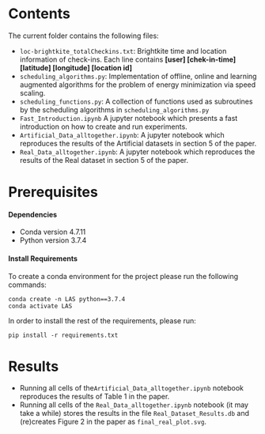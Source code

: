 # Contents
The current folder contains the following files:
- ``loc-brightkite_totalCheckins.txt``: Brightkite time and location information of check-ins. Each line contains **[user] [chek-in-time] [latitude] [longitude] [location id]**
- ``scheduling_algorithms.py``: Implementation of offline, online and learning augmented algorithms for the problem of energy minimization via speed scaling.
- ``scheduling_functions.py``: A collection of functions used as subroutines by the scheduling algorithms in ``scheduling_algorithms.py``
- ``Fast_Introduction.ipynb`` A jupyter notebook which presents a fast introduction on how to create and run experiments.
- ``Artificial_Data_alltogether.ipynb``: A jupyter notebook  which reproduces the results of the Artificial datasets in section 5 of the paper.
- ``Real_Data_alltogether.ipynb``: A jupyter notebook  which reproduces the results of the Real dataset in section 5 of the paper.


# Prerequisites

#### Dependencies

- Conda version 4.7.11
- Python version  3.7.4

#### Install Requirements
To create a conda environment for the project please run the following commands:

```
conda create -n LAS python==3.7.4
conda activate LAS
```

In order to install the rest of the requirements, please run:

```
pip install -r requirements.txt
```

# Results
- Running all cells of the``Artificial_Data_alltogether.ipynb`` notebook reproduces the results of Table 1 in the paper.
- Running all cells of the ``Real_Data_alltogether.ipynb`` notebook (it may take a while) stores the results in the file ``Real_Dataset_Results.db`` and (re)creates Figure 2 in the paper as ``final_real_plot.svg``.
